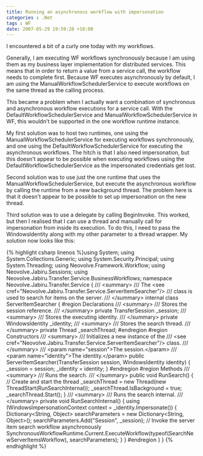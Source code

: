 ```yaml
---
title: Running an asynchronous workflow with impersonation
categories : .Net
tags : WF
date: 2007-05-29 19:59:28 +10:00
---
```


I encountered a bit of a curly one today with my workflows. 

Generally, I am executing WF workflows synchronously because I am using them as my business layer implementation for distributed services. This means that in order to return a value from a service call, the workflow needs to complete first. Because WF executes asynchronously by default, I am using the ManualWorkflowSchedulerService to execute workflows on the same thread as the calling process.

This became a problem when I actually want a combination of synchronous and asynchronous workflow executions for a service call. With the DefaultWorkflowSchedulerService and ManualWorkflowSchedulerService in WF, this wouldn't be supported in the one workflow runtime instance.

My first solution was to host two runtimes, one using the ManualWorkflowSchedulerService for executing workflows synchronously, and one using the DefaultWorkflowSchedulerService for executing the asynchronous workflows. The hitch is that I also need impersonation, but this doesn't appear to be possible when executing workflows using the DefaultWorkflowSchedulerService as the impersonated credentials get lost.

Second solution was to use just the one runtime that uses the ManualWorkflowSchedulerService, but execute the asynchronous workflow by calling the runtime from a new background thread. The problem here is that it doesn't appear to be possible to set up impersonation on the new thread.

Third solution was to use a delegate by calling BeginInvoke. This worked, but then I realised that I can use a thread and manually call for impersonation from inside its execution. To do this, I need to pass the WindowsIdentity along with my other parameter to a thread wrapper. My solution now looks like this:

{% highlight csharp linenos %}using System; using System.Collections.Generic; using System.Security.Principal; using System.Threading; using Neovolve.Framework.Workflow; using Neovolve.Jabiru.Sessions; using Neovolve.Jabiru.Transfer.Service.BusinessWorkflows; namespace Neovolve.Jabiru.Transfer.Service { /// <summary&gt; /// The <see cref="Neovolve.Jabiru.Transfer.Service.ServerItemSearcher"/&gt; /// class is used to search for items on the server. /// </summary&gt; internal class ServerItemSearcher { #region Declarations /// <summary&gt; /// Stores the session reference. /// </summary&gt; private TransferSession _session; /// <summary&gt; /// Stores the executing identity. /// </summary&gt; private WindowsIdentity _identity; /// <summary&gt; /// Stores the search thread. /// </summary&gt; private Thread _searchThread; #endregion #region Constructors /// <summary&gt; /// Initializes a new instance of the /// <see cref="Neovolve.Jabiru.Transfer.Service.ServerItemSearcher"/&gt; class. /// </summary&gt; /// <param name="session"&gt;The session.</param&gt; /// <param name="identity"&gt;The identity.</param&gt; public ServerItemSearcher(TransferSession session, WindowsIdentity identity) { _session = session; _identity = identity; } #endregion #region Methods /// <summary&gt; /// Runs the search. /// </summary&gt; public void RunSearch() { // Create and start the thread _searchThread = new Thread(new ThreadStart(RunSearchInternal)); _searchThread.IsBackground = true; _searchThread.Start(); } /// <summary&gt; /// Runs the search internal. /// </summary&gt; private void RunSearchInternal() { using (WindowsImpersonationContext context = _identity.Impersonate()) { Dictionary<String, Object&gt; searchParameters = new Dictionary<String, Object&gt;(); searchParameters.Add("Session", _session); // Invoke the server item search workflow asynchronously SynchronousWorkflowRuntime.Current.ExecuteWorkflow(typeof(SearchNewServerItemsWorkflow), searchParameters); } } #endregion } } {% endhighlight %}


